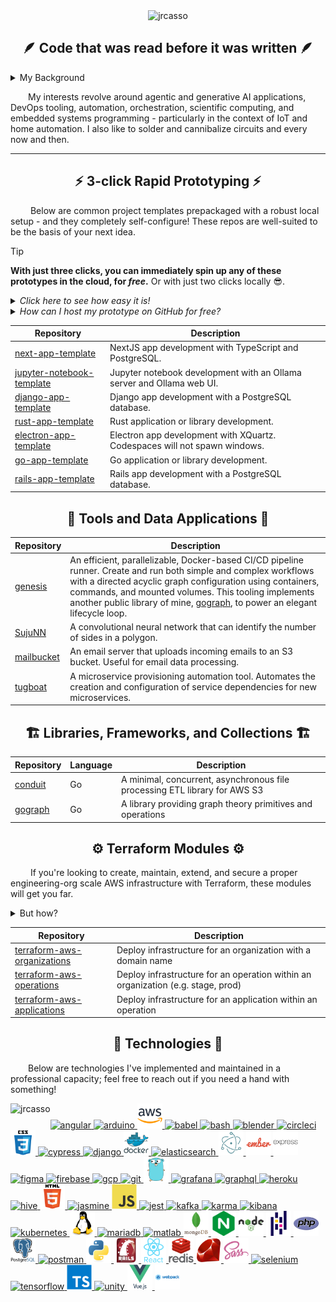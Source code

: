 <div style="text-align: center;">
<img src="https://github-profile-trophy.vercel.app/?username=jrcasso&theme=dracula&rank=SECRET,S,A,AA,AAA" alt="jrcasso" />
</div>
<div style="text-align: center;">

## 🪶 Code that was read before it was written 🪶
</div>
<details>

<summary>My Background</summary>
I started creating software in 2010 as a naive sophomore in high school, full of hope for the possibilities technology offered for the future. Armed with a shitty laptop and a cursory knowledge of C++, I began my tour of duty in the deepest trenches of despair: Windows Forms applications 🤡 Now, a decade and a half later, I have learned much and applied better. Welcome to the show.
</details>

&emsp;&emsp;My interests revolve around agentic and generative AI applications, DevOps tooling, automation, orchestration, scientific computing, and embedded systems programming - particularly in the context of IoT and home automation. I also like to solder and cannibalize circuits and every now and then.

---
<div style="text-align: center;">

## ⚡️ 3-click Rapid Prototyping ⚡️
</div>


&emsp;&emsp; Below are common project templates prepackaged with a robust local setup - and they completely self-configure! These repos are well-suited to be the basis of your next idea.

> [!TIP]
> **With just three clicks, you can immediately spin up any of these prototypes in the cloud, for *free*.** Or with just two clicks locally 😎.
>
> <details>
> <summary><i>Click here to see how easy it is!</i></summary><br>
>
> ![Codespace gif](./assets/codespaces.gif)
> </details>
> <details>
> <summary><i>How can I host my prototype on GitHub for free?</i></summary><br />
> All of these templates are GitHub Codespaces compatible - *and you receive free GitHub Codespace time!* They can also spin up in *just **two** clicks* using Docker if you want to develop locally. You could even spin these up in Codespaces from your phone, if you were so bold.
> </details>

| Repository                 | Description |
| - | - |
| [next-app-template](https://github.com/jrcasso/next-app-template)    | NextJS app development with TypeScript and PostgreSQL. |
| [jupyter-notebook-template](https://github.com/jrcasso/jupyter-notebook-template)    | Jupyter notebook development with an Ollama server and Ollama web UI. |
| [django-app-template](https://github.com/jrcasso/django-app-template)    | Django app development with a PostgreSQL database.|
| [rust-app-template](https://github.com/jrcasso/rust-app-template)    | Rust application or library development.|
| [electron-app-template](https://github.com/jrcasso/electron-app-template)    | Electron app development with XQuartz. Codespaces will not spawn windows. |
| [go-app-template](https://github.com/jrcasso/go-app-template)    | Go application or library development. |
| [rails-app-template](https://github.com/jrcasso/rails-app-template)     | Rails app development with a PostgreSQL database. |

<div style="text-align: center;">

## 🔧 Tools and Data Applications 🔧
</div>


| Repository                 | Description |
| ---------------------- | ----------- |
| [genesis](https://github.com/jrcasso/genesis)    | An efficient, parallelizable, Docker-based CI/CD pipeline runner. Create and run both simple and complex workflows with a directed acyclic graph configuration using containers, commands, and mounted volumes. This tooling implements another public library of mine, [gograph](https://github.com/jrcasso/gograph), to power an elegant lifecycle loop.|
| [SujuNN](https://github.com/jrcasso/SujuNN)     | A convolutional neural network that can identify the number of sides in a polygon. |
| [mailbucket](https://github.com/jrcasso/mailbucket)     | An email server that uploads incoming emails to an S3 bucket. Useful for email data processing. |
| [tugboat](https://github.com/jrcasso/tugboat)    | A microservice provisioning automation tool. Automates the creation and configuration of service dependencies for new microservices. |

<div style="text-align: center;">

## 🏗️ Libraries, Frameworks, and Collections 🏗️
</div>

| Repository | Language | Description |
|-|-|-|
| [conduit](https://github.com/jrcasso/conduit) | Go | A minimal, concurrent, asynchronous file processing ETL library for AWS S3 |
| [gograph](https://github.com/jrcasso/gograph) | Go | A library providing graph theory primitives and operations |
<div style="text-align: center;">

## ⚙️ Terraform Modules ⚙️
</div>


&emsp;&emsp; If you're looking to create, maintain, extend, and secure a proper engineering-org scale AWS infrastructure with Terraform, these modules will get you far.

<details>

<summary>But how?</summary>

&emsp;&emsp;These modules follow a DNS zone strategy as devised [here](https://github.com/jrcasso/mean-demo/issues/50), and implement ingress domains with a maintainable, extensible, and practical strategy for service-based application architectures. Essentially, an organization is tied to a domain name, and there's a heirarchy of subdomains thereafter that correspond to operating environments (e.g. prod, stage). For each operating environment, services are delegated a unique subdomain (e.g. web.dev.yourdomain.com, api.prod.yourdomain.com).

&emsp;&emsp;Proper IP space CIDR boundaries accompany all of these logical subdivisions. This strategy ensures strict layer 3 data boundaries while optimizing network performance.<br /><br />
</details>

| Repository                 | Description |
| ---------------------- | ----------- |
| [terraform-aws-organizations](https://github.com/jrcasso/terraform-aws-organizations) | Deploy infrastructure for an organization with a domain name |
| [terraform-aws-operations](https://github.com/jrcasso/terraform-aws-operations) | Deploy infrastructure for an operation within an organization (e.g. stage, prod) |
| [terraform-aws-applications](https://github.com/jrcasso/terraform-aws-applications) | Deploy infrastructure for an application within an operation

<div style="text-align: center;">

## 🔬 Technologies 🔬
</div>


&emsp;&emsp;Below are technologies I've implemented and maintained in a professional capacity; feel free to reach out if you need a hand with something!

<p><img align="left" src="https://github-readme-stats.vercel.app/api/top-langs?username=jrcasso&hide=jupyter%20notebook,html&show_icons=true&locale=en&layout=donut&card_width&langs_count=8" alt="jrcasso" /></p>


<p align="left"> <a href="https://angular.io" target="_blank" rel="noreferrer"> <img src="https://angular.io/assets/images/logos/angular/angular.svg" alt="angular" width="40" height="40"/> </a> <a href="https://www.arduino.cc/" target="_blank" rel="noreferrer"> <img src="https://cdn.worldvectorlogo.com/logos/arduino-1.svg" alt="arduino" width="40" height="40"/> </a> <a href="https://aws.amazon.com" target="_blank" rel="noreferrer"> <img src="https://raw.githubusercontent.com/devicons/devicon/master/icons/amazonwebservices/amazonwebservices-original-wordmark.svg" alt="aws" width="40" height="40"/> </a> <a href="https://babeljs.io/" target="_blank" rel="noreferrer"> <img src="https://www.vectorlogo.zone/logos/babeljs/babeljs-icon.svg" alt="babel" width="40" height="40"/> </a> <a href="https://www.gnu.org/software/bash/" target="_blank" rel="noreferrer"> <img src="https://www.vectorlogo.zone/logos/gnu_bash/gnu_bash-icon.svg" alt="bash" width="40" height="40"/> </a> <a href="https://www.blender.org/" target="_blank" rel="noreferrer"> <img src="https://download.blender.org/branding/community/blender_community_badge_white.svg" alt="blender" width="40" height="40"/> </a> <a href="https://circleci.com" target="_blank" rel="noreferrer"> <img src="https://www.vectorlogo.zone/logos/circleci/circleci-icon.svg" alt="circleci" width="40" height="40"/> </a> <a href="https://www.w3schools.com/css/" target="_blank" rel="noreferrer"> <img src="https://raw.githubusercontent.com/devicons/devicon/master/icons/css3/css3-original-wordmark.svg" alt="css3" width="40" height="40"/> </a> <a href="https://www.cypress.io" target="_blank" rel="noreferrer"> <img src="https://raw.githubusercontent.com/simple-icons/simple-icons/6e46ec1fc23b60c8fd0d2f2ff46db82e16dbd75f/icons/cypress.svg" alt="cypress" width="40" height="40"/> </a> <a href="https://www.djangoproject.com/" target="_blank" rel="noreferrer"> <img src="https://cdn.worldvectorlogo.com/logos/django.svg" alt="django" width="40" height="40"/> </a> <a href="https://www.docker.com/" target="_blank" rel="noreferrer"> <img src="https://raw.githubusercontent.com/devicons/devicon/master/icons/docker/docker-original-wordmark.svg" alt="docker" width="40" height="40"/> </a> <a href="https://www.elastic.co" target="_blank" rel="noreferrer"> <img src="https://www.vectorlogo.zone/logos/elastic/elastic-icon.svg" alt="elasticsearch" width="40" height="40"/> </a> <a href="https://www.electronjs.org" target="_blank" rel="noreferrer"> <img src="https://raw.githubusercontent.com/devicons/devicon/master/icons/electron/electron-original.svg" alt="electron" width="40" height="40"/> </a> <a href="https://emberjs.com/" target="_blank" rel="noreferrer"> <img src="https://raw.githubusercontent.com/devicons/devicon/master/icons/ember/ember-original-wordmark.svg" alt="ember" width="40" height="40"/> </a> <a href="https://expressjs.com" target="_blank" rel="noreferrer"> <img src="https://raw.githubusercontent.com/devicons/devicon/master/icons/express/express-original-wordmark.svg" alt="express" width="40" height="40"/> </a> <a href="https://www.figma.com/" target="_blank" rel="noreferrer"> <img src="https://www.vectorlogo.zone/logos/figma/figma-icon.svg" alt="figma" width="40" height="40"/> </a> <a href="https://firebase.google.com/" target="_blank" rel="noreferrer"> <img src="https://www.vectorlogo.zone/logos/firebase/firebase-icon.svg" alt="firebase" width="40" height="40"/> </a> <a href="https://cloud.google.com" target="_blank" rel="noreferrer"> <img src="https://www.vectorlogo.zone/logos/google_cloud/google_cloud-icon.svg" alt="gcp" width="40" height="40"/> </a> <a href="https://git-scm.com/" target="_blank" rel="noreferrer"> <img src="https://www.vectorlogo.zone/logos/git-scm/git-scm-icon.svg" alt="git" width="40" height="40"/> </a> <a href="https://golang.org" target="_blank" rel="noreferrer"> <img src="https://raw.githubusercontent.com/devicons/devicon/master/icons/go/go-original.svg" alt="go" width="40" height="40"/> </a> <a href="https://grafana.com" target="_blank" rel="noreferrer"> <img src="https://www.vectorlogo.zone/logos/grafana/grafana-icon.svg" alt="grafana" width="40" height="40"/> </a> <a href="https://graphql.org" target="_blank" rel="noreferrer"> <img src="https://www.vectorlogo.zone/logos/graphql/graphql-icon.svg" alt="graphql" width="40" height="40"/> </a> <a href="https://heroku.com" target="_blank" rel="noreferrer"> <img src="https://www.vectorlogo.zone/logos/heroku/heroku-icon.svg" alt="heroku" width="40" height="40"/> </a> <a href="https://hive.apache.org/" target="_blank" rel="noreferrer"> <img src="https://www.vectorlogo.zone/logos/apache_hive/apache_hive-icon.svg" alt="hive" width="40" height="40"/> </a> <a href="https://www.w3.org/html/" target="_blank" rel="noreferrer"> <img src="https://raw.githubusercontent.com/devicons/devicon/master/icons/html5/html5-original-wordmark.svg" alt="html5" width="40" height="40"/> </a> <a href="https://jasmine.github.io/" target="_blank" rel="noreferrer"> <img src="https://www.vectorlogo.zone/logos/jasmine/jasmine-icon.svg" alt="jasmine" width="40" height="40"/> </a> <a href="https://developer.mozilla.org/en-US/docs/Web/JavaScript" target="_blank" rel="noreferrer"> <img src="https://raw.githubusercontent.com/devicons/devicon/master/icons/javascript/javascript-original.svg" alt="javascript" width="40" height="40"/> </a> <a href="https://jestjs.io" target="_blank" rel="noreferrer"> <img src="https://www.vectorlogo.zone/logos/jestjsio/jestjsio-icon.svg" alt="jest" width="40" height="40"/> </a> <a href="https://kafka.apache.org/" target="_blank" rel="noreferrer"> <img src="https://www.vectorlogo.zone/logos/apache_kafka/apache_kafka-icon.svg" alt="kafka" width="40" height="40"/> </a> <a href="https://karma-runner.github.io/latest/index.html" target="_blank" rel="noreferrer"> <img src="https://raw.githubusercontent.com/detain/svg-logos/780f25886640cef088af994181646db2f6b1a3f8/svg/karma.svg" alt="karma" width="40" height="40"/> </a> <a href="https://www.elastic.co/kibana" target="_blank" rel="noreferrer"> <img src="https://www.vectorlogo.zone/logos/elasticco_kibana/elasticco_kibana-icon.svg" alt="kibana" width="40" height="40"/> </a> <a href="https://kubernetes.io" target="_blank" rel="noreferrer"> <img src="https://www.vectorlogo.zone/logos/kubernetes/kubernetes-icon.svg" alt="kubernetes" width="40" height="40"/> </a> <a href="https://www.linux.org/" target="_blank" rel="noreferrer"> <img src="https://raw.githubusercontent.com/devicons/devicon/master/icons/linux/linux-original.svg" alt="linux" width="40" height="40"/> </a> <a href="https://mariadb.org/" target="_blank" rel="noreferrer"> <img src="https://www.vectorlogo.zone/logos/mariadb/mariadb-icon.svg" alt="mariadb" width="40" height="40"/> </a> <a href="https://www.mathworks.com/" target="_blank" rel="noreferrer"> <img src="https://upload.wikimedia.org/wikipedia/commons/2/21/Matlab_Logo.png" alt="matlab" width="40" height="40"/> </a> <a href="https://www.mongodb.com/" target="_blank" rel="noreferrer"> <img src="https://raw.githubusercontent.com/devicons/devicon/master/icons/mongodb/mongodb-original-wordmark.svg" alt="mongodb" width="40" height="40"/> </a> <a href="https://www.nginx.com" target="_blank" rel="noreferrer"> <img src="https://raw.githubusercontent.com/devicons/devicon/master/icons/nginx/nginx-original.svg" alt="nginx" width="40" height="40"/> </a> <a href="https://nodejs.org" target="_blank" rel="noreferrer"> <img src="https://raw.githubusercontent.com/devicons/devicon/master/icons/nodejs/nodejs-original-wordmark.svg" alt="nodejs" width="40" height="40"/> </a> <a href="https://pandas.pydata.org/" target="_blank" rel="noreferrer"> <img src="https://raw.githubusercontent.com/devicons/devicon/2ae2a900d2f041da66e950e4d48052658d850630/icons/pandas/pandas-original.svg" alt="pandas" width="40" height="40"/> </a> <a href="https://www.php.net" target="_blank" rel="noreferrer"> <img src="https://raw.githubusercontent.com/devicons/devicon/master/icons/php/php-original.svg" alt="php" width="40" height="40"/> </a> <a href="https://www.postgresql.org" target="_blank" rel="noreferrer"> <img src="https://raw.githubusercontent.com/devicons/devicon/master/icons/postgresql/postgresql-original-wordmark.svg" alt="postgresql" width="40" height="40"/> </a> <a href="https://postman.com" target="_blank" rel="noreferrer"> <img src="https://www.vectorlogo.zone/logos/getpostman/getpostman-icon.svg" alt="postman" width="40" height="40"/> </a> <a href="https://www.python.org" target="_blank" rel="noreferrer"> <img src="https://raw.githubusercontent.com/devicons/devicon/master/icons/python/python-original.svg" alt="python" width="40" height="40"/> </a> <a href="https://rubyonrails.org" target="_blank" rel="noreferrer"> <img src="https://raw.githubusercontent.com/devicons/devicon/master/icons/rails/rails-original-wordmark.svg" alt="rails" width="40" height="40"/> </a> <a href="https://reactjs.org/" target="_blank" rel="noreferrer"> <img src="https://raw.githubusercontent.com/devicons/devicon/master/icons/react/react-original-wordmark.svg" alt="react" width="40" height="40"/> </a> <a href="https://redis.io" target="_blank" rel="noreferrer"> <img src="https://raw.githubusercontent.com/devicons/devicon/master/icons/redis/redis-original-wordmark.svg" alt="redis" width="40" height="40"/> </a> <a href="https://www.ruby-lang.org/en/" target="_blank" rel="noreferrer"> <img src="https://raw.githubusercontent.com/devicons/devicon/master/icons/ruby/ruby-original.svg" alt="ruby" width="40" height="40"/> </a> <a href="https://sass-lang.com" target="_blank" rel="noreferrer"> <img src="https://raw.githubusercontent.com/devicons/devicon/master/icons/sass/sass-original.svg" alt="sass" width="40" height="40"/> </a> <a href="https://www.selenium.dev" target="_blank" rel="noreferrer"> <img src="https://raw.githubusercontent.com/detain/svg-logos/780f25886640cef088af994181646db2f6b1a3f8/svg/selenium-logo.svg" alt="selenium" width="40" height="40"/> </a> <a href="https://www.tensorflow.org" target="_blank" rel="noreferrer"> <img src="https://www.vectorlogo.zone/logos/tensorflow/tensorflow-icon.svg" alt="tensorflow" width="40" height="40"/> </a> <a href="https://www.typescriptlang.org/" target="_blank" rel="noreferrer"> <img src="https://raw.githubusercontent.com/devicons/devicon/master/icons/typescript/typescript-original.svg" alt="typescript" width="40" height="40"/> </a> <a href="https://unity.com/" target="_blank" rel="noreferrer"> <img src="https://www.vectorlogo.zone/logos/unity3d/unity3d-icon.svg" alt="unity" width="40" height="40"/> </a> <a href="https://vuejs.org/" target="_blank" rel="noreferrer"> <img src="https://raw.githubusercontent.com/devicons/devicon/master/icons/vuejs/vuejs-original-wordmark.svg" alt="vuejs" width="40" height="40"/> </a> <a href="https://webpack.js.org" target="_blank" rel="noreferrer"> <img src="https://raw.githubusercontent.com/devicons/devicon/d00d0969292a6569d45b06d3f350f463a0107b0d/icons/webpack/webpack-original-wordmark.svg" alt="webpack" width="40" height="40"/> </a> </p>
